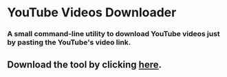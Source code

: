 # YouTube Videos Downloader

### A small command-line utility to download YouTube videos just by pasting the YouTube's video link.

## Download the tool by clicking [here][1].


 [1]: https://github.com/abdulmoizhussain/youtube-downloader/releases/download/v1.0.1/youtube-downloader-x64-v1.0.1.exe
